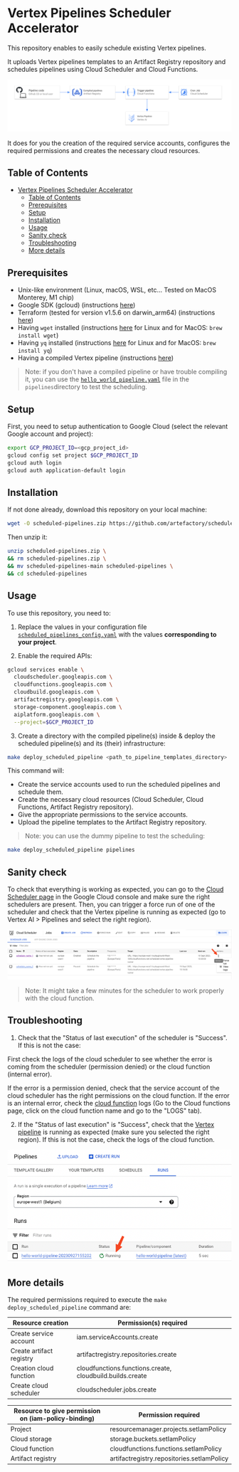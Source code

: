 # Vertex Pipelines Scheduler Accelerator

This repository enables to easily schedule existing Vertex pipelines.

It uploads Vertex pipelines templates to an Artifact Registry repository and schedules pipelines using Cloud Scheduler and Cloud Functions.

<img src="assets/infra.png">

It does for you the creation of the required service accounts, configures the required permissions and creates the necessary cloud resources.

## Table of Contents

- [Vertex Pipelines Scheduler Accelerator](#vertex-pipelines-scheduler-accelerator)
  - [Table of Contents](#table-of-contents)
  - [Prerequisites](#prerequisites)
  - [Setup](#setup)
  - [Installation](#installation)
  - [Usage](#usage)
  - [Sanity check](#sanity-check)
  - [Troubleshooting](#troubleshooting)
  - [More details](#more-details)

## Prerequisites

- Unix-like environment (Linux, macOS, WSL, etc... Tested on MacOS Monterey, M1 chip)
- Google SDK (gcloud) (instructions [here](https://cloud.google.com/sdk/docs/install#installation_instructions))
- Terraform (tested for version v1.5.6 on darwin_arm64) (instructions [here](https://developer.hashicorp.com/terraform/tutorials/aws-get-started/install-cli#install-terraform))
- Having `wget` installed (instructions [here](https://www.gnu.org/software/wget/) for Linux and for MacOS: `brew install wget`)
- Having `yq` installed (instructions [here](https://github.com/mikefarah/yq/#install) for Linux and for MacOS: `brew install yq`)
- Having a compiled Vertex pipeline (instructions [here](https://cloud.google.com/vertex-ai/docs/pipelines/build-pipeline#compile_your_pipeline_into_a_yaml_file))

> Note: if you don't have a compiled pipeline or have trouble compiling it, you can use the [`hello_world_pipeline.yaml`](pipelines/hello_world_pipeline.yaml) file in the `pipelines`directory to test the scheduling.

## Setup

First, you need to setup authentication to Google Cloud (select the relevant Google account and project):

```bash
export GCP_PROJECT_ID=<gcp_project_id>
gcloud config set project $GCP_PROJECT_ID
gcloud auth login
gcloud auth application-default login
```

## Installation

If not done already, download this repository on your local machine:

```bash
wget -O scheduled-pipelines.zip https://github.com/artefactory/scheduled-pipelines/archive/main.zip
```

Then unzip it:

```bash
unzip scheduled-pipelines.zip \
&& rm scheduled-pipelines.zip \
&& mv scheduled-pipelines-main scheduled-pipelines \
&& cd scheduled-pipelines
```

## Usage

To use this repository, you need to:

1. Replace the values in your configuration file  [`scheduled_pipelines_config.yaml`](scheduled_pipelines_config.yaml) with the values **corresponding to your project**.

2. Enable the required APIs:

```bash
gcloud services enable \
  cloudscheduler.googleapis.com \
  cloudfunctions.googleapis.com \
  cloudbuild.googleapis.com \
  artifactregistry.googleapis.com \
  storage-component.googleapis.com \
  aiplatform.googleapis.com \
  --project=$GCP_PROJECT_ID
```

3. Create a directory with the compiled pipeline(s) inside & deploy the scheduled pipeline(s) and its (their) infrastructure:

```bash
make deploy_scheduled_pipeline <path_to_pipeline_templates_directory>
```

This command will:

- Create the service accounts used to run the scheduled pipelines and schedule them.
- Create the necessary cloud resources (Cloud Scheduler, Cloud Functions, Artifact Registry repository).
- Give the appropriate permissions to the service accounts.
- Upload the pipeline templates to the Artifact Registry repository.

> Note: you can use the dummy pipeline to test the scheduling:

```bash
make deploy_scheduled_pipeline pipelines
```

## Sanity check

To check that everything is working as expected, you can go to the [Cloud Scheduler page](https://console.cloud.google.com/cloudscheduler) in the Google Cloud console and make sure the right schedulers are present.
Then, you can trigger a force run of one of the scheduler and check that the Vertex pipeline is running as expected (go to Vertex AI > Pipelines and select the right region).

<img src="assets/cloud_schedulers.png" alt="Cloud schedulers" />

> Note: It might take a few minutes for the scheduler to work properly with the cloud function.

## Troubleshooting

1. Check that the "Status of last execution" of the scheduler is "Success". If this is not the case:

First check the logs of the cloud scheduler to see whether the error is coming from the scheduler (permission denied) or the cloud function (internal error).

If the error is a permission denied, check that the service account of the cloud scheduler has the right permissions on the cloud function. If the error is an internal error, check the [cloud function](https://console.cloud.google.com/functions) logs (Go to the Cloud functions page, click on the cloud function name and go to the "LOGS" tab).

2. If the "Status of last execution" is "Success", check that the [Vertex pipeline](https://console.cloud.google.com/vertex-ai/pipelines) is running as expected (make sure you selected the right region). If this is not the case, check the logs of the cloud function.

<img src="assets/vertex_pipelines.png" alt="Vertex pipelines" />

## More details

The required permissions required to execute the `make deploy_scheduled_pipeline` command are:

| Resource creation        | Permission(s) required                                    |
| ------------------------ | --------------------------------------------------------- |
| Create service account   | iam.serviceAccounts.create                                |
| Create artifact registry | artifactregistry.repositories.create                      |
| Creation cloud function  | cloudfunctions.functions.create, cloudbuild.builds.create |
| Create cloud scheduler   | cloudscheduler.jobs.create                                |

| Resource to give permission on (iam-policy-binding) | Permission required                        |
| ----------------- | ------------------------------------------ |
| Project           | resourcemanager.projects.setIamPolicy      |
| Cloud storage     | storage.buckets.setIamPolicy               |
| Cloud function    | cloudfunctions.functions.setIamPolicy      |
| Artifact registry | artifactregistry.repositories.setIamPolicy |
